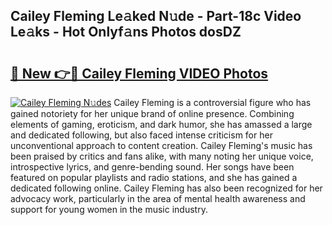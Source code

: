 ## Cailey Fleming Le𝚊ked N𝚞de - Part-18c Video Le𝚊ks - Hot Onlyf𝚊ns Photos dosDZ

# <h2><a href="http://ac36693.deff.icu/?id=Cailey+Fleming">🔗 New 👉🔴 Cailey Fleming VIDEO Photos</a></h2>

[![Cailey Fleming N𝚞des](https://i.imgur.com/rIISA9y.gif)](http://ac36693.deff.icu/?id=Cailey+Fleming)
Cailey Fleming is a controversial figure who has gained notoriety for her unique brand of online presence. Combining elements of gaming, eroticism, and dark humor, she has amassed a large and dedicated following, but also faced intense criticism for her unconventional approach to content creation. Cailey Fleming's music has been praised by critics and fans alike, with many noting her unique voice, introspective lyrics, and genre-bending sound. Her songs have been featured on popular playlists and radio stations, and she has gained a dedicated following online. Cailey Fleming has also been recognized for her advocacy work, particularly in the area of mental health awareness and support for young women in the music industry.
